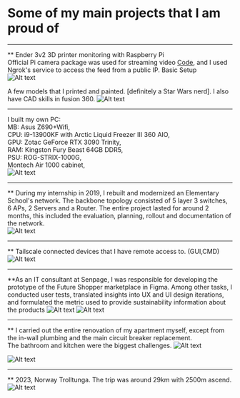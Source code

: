 # Some of my main projects that I am proud of
---------------------------------------------------------------------------------------------
** Ender 3v2 3D printer monitoring with Raspberry Pi  
Official Pi camera package was used for streaming video [Code](code/Picamera.sh), and I used Ngrok's service to access the feed from a public IP. 
Basic Setup  
![Alt text](images/Printer.jpg)  

A few models that I printed and painted. [definitely a Star Wars nerd]. I also have CAD skills in fusion 360.
![Alt text](images/SWprints.jpg)

---------------------------------------------------------------------------------------------

I built my own PC:  
MB:  Asus Z690+Wifi,  
CPU: i9-13900KF with Arctic Liquid Freezer III 360 AIO,  
GPU: Zotac GeForce RTX 3090 Trinity,  
RAM: Kingston Fury Beast 64GB DDR5,  
PSU: ROG-STRIX-1000G,  
Montech Air 1000 cabinet,  
![Alt text](images/MyPC.jpg)

---------------------------------------------------------------------------------------------

** During my internship in 2019, I rebuilt and modernized an Elementary School's network. The backbone topology consisted of 5 layer 3 switches, 6 APs, 2 Servers and a Router.
The entire project lasted for around 2 months, this included the evaluation, planning, rollout and documentation of the network.  
![Alt text](images/NK_topology.png)

---------------------------------------------------------------------------------------------

** Tailscale connected devices that I have remote access to. (GUI,CMD)
![Alt text](images/Tailscale.jpg)

---------------------------------------------------------------------------------------------

**As an IT consultant at Senpage, I was responsible for developing the prototype of the Future Shopper marketplace in Figma. 
Among other tasks, I conducted user tests, translated insights into UX and UI design iterations, and formulated the metric used to provide sustainability information about the products
![Alt text](images/Onboarding.png) ![Alt text](images/Product_info.png)

---------------------------------------------------------------------------------------------

** I carried out the entire renovation of my apartment myself, except from the in-wall plumbing and the main circuit breaker replacement.  
The bathroom and kitchen were the biggest challenges. 
![Alt text](images/Bathroom.png)   
  
![Alt text](images/Kitchen.png)  

---------------------------------------------------------------------------------------------

** 2023, Norway Trolltunga. The trip was around 29km with 2500m ascend. 
![Alt text](images/Trolltunga.jpg) 
